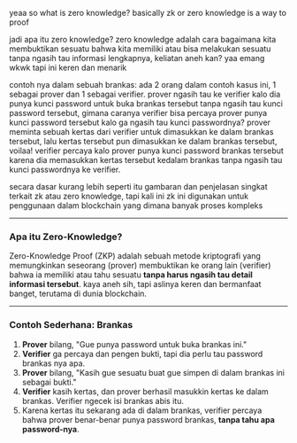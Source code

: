 yeaa so what is zero knowledge? basically zk or zero knowledge is a way to proof

jadi apa itu zero knowledge? zero knowledge adalah cara bagaimana kita membuktikan sesuatu bahwa kita memiliki atau bisa melakukan sesuatu tanpa ngasih tau informasi lengkapnya, keliatan aneh kan? yaa emang wkwk tapi ini keren dan menarik

contoh nya dalam sebuah brankas:
ada 2 orang dalam contoh kasus ini, 1 sebagai prover dan 1 sebagai verifier. prover ngasih tau ke verifier kalo dia punya kunci password untuk buka brankas tersebut tanpa ngasih tau kunci password tersebut, gimana caranya verifier bisa percaya prover punya kunci password tersebut kalo ga ngasih tau kunci passwordnya? prover meminta sebuah kertas dari verifier untuk dimasukkan ke dalam brankas tersebut, lalu kertas tersebut pun dimasukkan ke dalam brankas tersebut, voilaa! verifier percaya kalo prover punya kunci password brankas tersebut karena dia memasukkan kertas tersebut kedalam brankas tanpa ngasih tau kunci passwordnya ke verifier.

secara dasar kurang lebih seperti itu gambaran dan penjelasan singkat terkait zk atau zero knowledge, tapi kali ini zk ini digunakan untuk penggunaan dalam blockchain yang dimana banyak proses kompleks

---

### Apa itu Zero-Knowledge?

Zero-Knowledge Proof (ZKP) adalah sebuah metode kriptografi yang memungkinkan seseorang (prover) membuktikan ke orang lain (verifier) bahwa ia memiliki atau tahu sesuatu **tanpa harus ngasih tau detail informasi tersebut**. kaya aneh sih, tapi aslinya keren dan bermanfaat banget, terutama di dunia blockchain.

---

### Contoh Sederhana: Brankas
1. **Prover** bilang, "Gue punya password untuk buka brankas ini."
2. **Verifier** ga percaya dan pengen bukti, tapi dia perlu tau password brankas nya apa.
3. **Prover** bilang, "Kasih gue sesuatu buat gue simpen di dalam brankas ini sebagai bukti."
4. **Verifier** kasih kertas, dan prover berhasil masukkin kertas ke dalam brankas. Verifier ngecek isi brankas abis itu.
5. Karena kertas itu sekarang ada di dalam brankas, verifier percaya bahwa prover benar-benar punya password brankas, **tanpa tahu apa password-nya**.